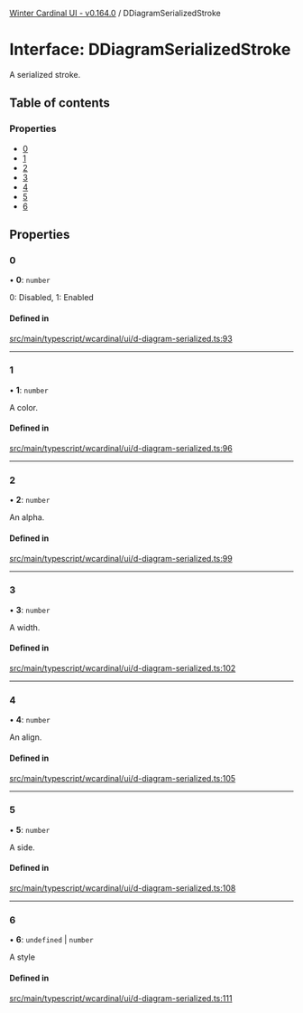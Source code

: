 [Winter Cardinal UI - v0.164.0](../index.md) / DDiagramSerializedStroke

# Interface: DDiagramSerializedStroke

A serialized stroke.

## Table of contents

### Properties

- [0](DDiagramSerializedStroke.md#0)
- [1](DDiagramSerializedStroke.md#1)
- [2](DDiagramSerializedStroke.md#2)
- [3](DDiagramSerializedStroke.md#3)
- [4](DDiagramSerializedStroke.md#4)
- [5](DDiagramSerializedStroke.md#5)
- [6](DDiagramSerializedStroke.md#6)

## Properties

### 0

• **0**: `number`

0: Disabled, 1: Enabled

#### Defined in

[src/main/typescript/wcardinal/ui/d-diagram-serialized.ts:93](https://github.com/winter-cardinal/winter-cardinal-ui/blob/v0.164.0/src/main/typescript/wcardinal/ui/d-diagram-serialized.ts#L93)

___

### 1

• **1**: `number`

A color.

#### Defined in

[src/main/typescript/wcardinal/ui/d-diagram-serialized.ts:96](https://github.com/winter-cardinal/winter-cardinal-ui/blob/v0.164.0/src/main/typescript/wcardinal/ui/d-diagram-serialized.ts#L96)

___

### 2

• **2**: `number`

An alpha.

#### Defined in

[src/main/typescript/wcardinal/ui/d-diagram-serialized.ts:99](https://github.com/winter-cardinal/winter-cardinal-ui/blob/v0.164.0/src/main/typescript/wcardinal/ui/d-diagram-serialized.ts#L99)

___

### 3

• **3**: `number`

A width.

#### Defined in

[src/main/typescript/wcardinal/ui/d-diagram-serialized.ts:102](https://github.com/winter-cardinal/winter-cardinal-ui/blob/v0.164.0/src/main/typescript/wcardinal/ui/d-diagram-serialized.ts#L102)

___

### 4

• **4**: `number`

An align.

#### Defined in

[src/main/typescript/wcardinal/ui/d-diagram-serialized.ts:105](https://github.com/winter-cardinal/winter-cardinal-ui/blob/v0.164.0/src/main/typescript/wcardinal/ui/d-diagram-serialized.ts#L105)

___

### 5

• **5**: `number`

A side.

#### Defined in

[src/main/typescript/wcardinal/ui/d-diagram-serialized.ts:108](https://github.com/winter-cardinal/winter-cardinal-ui/blob/v0.164.0/src/main/typescript/wcardinal/ui/d-diagram-serialized.ts#L108)

___

### 6

• **6**: `undefined` \| `number`

A style

#### Defined in

[src/main/typescript/wcardinal/ui/d-diagram-serialized.ts:111](https://github.com/winter-cardinal/winter-cardinal-ui/blob/v0.164.0/src/main/typescript/wcardinal/ui/d-diagram-serialized.ts#L111)
